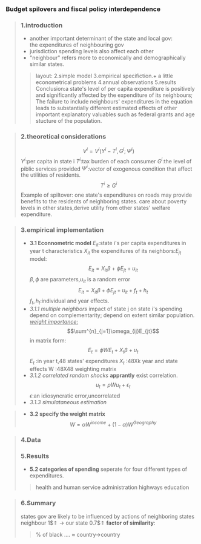 ### Budget spilovers and fiscal policy interdependence
>### **1.introduction**
>-  another important determinant of the state and local gov:  
the expenditures of neighbouring gov
>- jurisdiction spending levels also affect each other
>- "neighbour" refers more to economically and demographically similar states.
>>layout:
2.simple model
3.empirical specifiction.+ a little econometrical problems
4.annual observations
5.results
Conclusion:a state's level of per capita expenditure is positively and significantly affected by the expenditure of its neighbours;
The failure to include neighbours' expenditures in the equation leads to substantially different estimated effects of other important explanatory valuables such as federal grants and age stucture of the population.

>### **2.theoretical considerations**
>$$V^i=V^i(Y^i-T^i,G^i;\Psi^i)$$
$Y^i$:per capita in state i
$T^i$:tax burden of each consumer
$G^i$:the level of piblic services provided
$\Psi^i$:vector of exogenous condition that affect the utilities of residents.
$$T^i\geq G^i$$
Example of spiltover:
one state's expenditures on roads may provide benefits to the residents of neighboring states.
care about poverty levels in other states,derive utility from other states' welfare expenditure.

>### **3.empirical implementation**
>- **3.1 Econnometric model**
$E_{it}$:state i's per capita expenditures in year t
characteristics $X_{it}$
the expenditures of its neighbors:$E_{jt}$
model:
$$E_{it}=X_{it}\beta+\phi E_{jt}+u_{it}$$
$\beta,\phi$ are parameters,$u_{it}$ is a random error
$$E_{it}=X_{it}\beta+\phi E_{jt}+u_{it}+f_t+h_t$$
$f_t,h_t$:individual and year effects.
>- *3.1.1 multiple neighbors*
impact of state j on state i's spending depend on complementarity;
depend on extent similar population.
<u>*weight importance:*</u>
$$\sum^{n}_{j=1}\omega_{ij}E_{jt}$$
in matrix form:
$$E_t=\phi W E_t + X_t \beta + u_t$$
$E_t$ :in year t,48 states' expenditures
$X_t$ :48Xk year and state effects
W :48X48 weighting matrix
>- *3.1.2 correlated random shocks*
**apprantly** exist correlation. 
$$u_t = \rho W u_t+\epsilon_t$$
$\epsilon$:an idiosyncratic error,uncorrelated
>- *3.1.3 simulataneous estimation*

>- **3.2 specify the weight matrix**
$$W = \alpha W^{income}+(1-\alpha)W^{Geography}$$

>### **4.Data**
>### **5.Results**
>- **5.2 categories of spending**
>seperate for four different types of expenditures.
>>health and human service 
administration
highways
education

>### **6.Summary**
>states gov are likely to be influenced by actions of neighboring states
neighbour 1$$\Uparrow$ $\rightarrow$ our state 0.7\$$\Uparrow$
>**factor of similarity**: 
>> % of black 
>>....
$\approx$  country$\rightarrow$country

